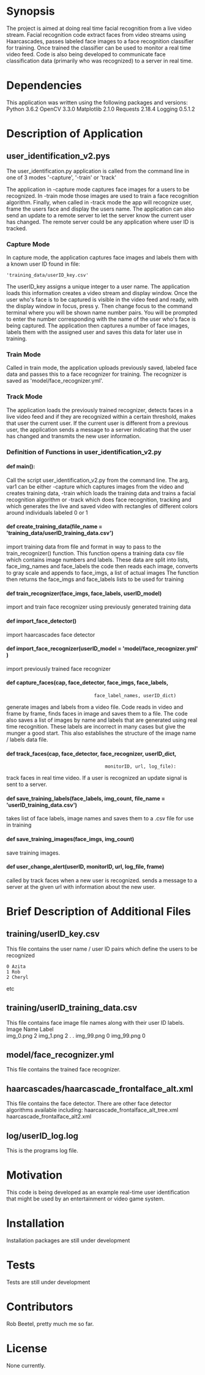 # Synopsis

The project is aimed at doing real time facial 
recognition from a live video stream. Facial recognition code extract faces from video streams 
using Haarcascades, passes labeled face images to a face recognition classifier for training. 
Once trained the classifier can be used to monitor a real time video feed. Code is also being 
developed to communicate face classification data (primarily who was recognized) to a server in 
real time. 

# Dependencies

This application was written using the following packages and versions:
Python 3.6.2
OpenCV 3.3.0
Matplotlib 2.1.0
Requests 2.18.4
Logging 0.5.1.2



# Description of Application

## user_identification_v2.pys

The user_identification.py application is called from the command line in one of 3 modes
'-capture', '-train' or 'track'

The application in -capture mode captures face images for a users to be recognized. In -train mode
those images are used to train a face recognition algorithm. Finally, when called in -track
mode the app will recognize user, frame the users face and display the users name. The application
can also send an update to a remote server to let the server know the current user has changed. 
The remote server could be any application where user ID is tracked. 



### Capture Mode
In capture mode, the application captures face images and labels them with a known user ID 
found in file:

    'training_data/userID_key.csv'  

The userID_key assigns a unique integer to a user name. The application loads this information
creates a video stream and display window. Once the user who's face is to be captured is visible 
in the video feed and ready, with the display window in focus, press y. Then change focus to the
command terminal where you will be shown name number pairs. You will be prompted to enter the 
number corresponding with the name of the user who's face is being captured. 
The application then captures a number of face images, labels them with the assigned user and saves 
this data for later use in training. 

### Train Mode 
Called in train mode, the application uploads previously saved, labeled face data and passes
this to a face recognizer for training. The recognizer is saved as 'model/face_recognizer.yml'. 


### Track Mode
The application loads the previously trained recognizer, detects faces in a live video feed and
if they are recognized within a certain threshold, makes that user the current user. If the 
current user is different from a previous user, the application sends a message to a server 
indicating that the user has changed and transmits the new user information. 




### Definition of Functions in user_identification_v2.py


#### def main():
Call the script user_identification_v2.py from the command line. The arg, var1 can be either -capture
which captures images from the video and creates training data, -train which loads the training data
and trains a facial recognition algorithm or -track which does face recognition, tracking and which 
generates the live and saved video with rectangles of different colors around individuals 
labeled 0 or 1


#### def create_training_data(file_name = 'training_data/userID_training_data.csv')
import training data from file and format in way to pass to the train_recognizer()
function. This function opens a training data csv file which contains image numbers
and labels. These data are split into lists, face_img_names and face_labels
the code then reads each image, converts to gray scale and 
appends to face_imgs, a list of actual images
The function then returns the face_imgs and face_labels lists to be used for
training


#### def train_recognizer(face_imgs, face_labels, userID_model)
import and train face recognizer using previously generated training data


#### def import_face_detector()
import haarcascades face detector


#### def import_face_recognizer(userID_model = 'model/face_recognizer.yml' )
import previously trained face recognizer


#### def capture_faces(cap, face_detector, face_imgs, face_labels, 
                                    face_label_names, userID_dict)
generate images and labels from a video file. Code reads in video and frame by 
frame, finds faces in image and saves them to a file. The code also saves a 
list of images by name and labels that are generated using real time recognition. 
These labels are incorrect in many cases but give the munger a good start. This
also establishes the structure of the image name / labels data file. 


#### def track_faces(cap, face_detector, face_recognizer, userID_dict, 
                                        monitorID, url, log_file):
track faces in real time video. If a user is recognized an update signal is 
sent to a server. 


#### def save_training_labels(face_labels, img_count, file_name = 'userID_training_data.csv')
takes list of face labels, image names and saves them to a .csv file for 
use in training


#### def save_training_images(face_imgs, img_count)
save training images. 


#### def user_change_alert(userID, monitorID, url, log_file, frame)
called by track faces when a new user is recognized. sends a message to a 
server at the given url with information about the new user. 


# Brief Description of Additional Files

## training/userID_key.csv

This file contains the user name / user ID pairs which define the users to be recognized

    0 Azita
    1 Rob 
    2 Cheryl
etc

## training/userID_training_data.csv

This file contains face image file names along with their user ID labels. 
Image Name  Label    
img_0.png     2
img_1.png     2
    .
    .
img_99.png    0
img_99.png    0

## model/face_recognizer.yml

This file contains the trained face recognizer.

## haarcascades/haarcascade_frontalface_alt.xml

This file contains the face detector. There are other face detector algorithms available
including: 
    haarcascade_frontalface_alt_tree.xml
    haarcascade_frontalface_alt2.xml


## log/userID_log.log

This is the programs log file. 






# Motivation

This code is being developed as an example real-time user identification that might be used by an 
entertainment or video game system. 

# Installation

Installation packages are still under development


# Tests

Tests are still under development

# Contributors

Rob Beetel, pretty much me so far. 

# License

None currently. 


